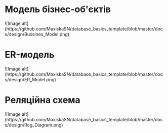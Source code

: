 <h1>Модель бізнес-об'єктів</h1>
![Image alt](https://github.com/MaxiskaSN/database_basics_template/blob/master/docs/design/Bussines_Model.png)

<h1>ER-модель</h1>
![Image alt](https://github.com/MaxiskaSN/database_basics_template/blob/master/docs/design/ER_Model.png)

<h1>Реляційна схема</h1>
![Image alt](https://github.com/MaxiskaSN/database_basics_template/blob/master/docs/design/Reg_Diagram.png)


